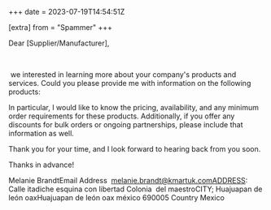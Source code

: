 +++
date = 2023-07-19T14:54:51Z

[extra]
from = "Spammer"
+++

Dear [Supplier/Manufacturer], 
          
         
 
          
&nbsp; 
          
         
 
          
&nbsp;we
 interested in learning more about your company's products and services.
 Could you please provide me with information on the following products: 
          
         
 
          

 In particular, I would like to know the pricing, availability, and any 
minimum order requirements for these products. Additionally, if you 
offer any discounts for bulk orders or ongoing partnerships, please 
include that information as well. 
          
         
 
          
Thank you for your time, and I look forward to hearing back from you soon. 
          
         
 
         
        
 
         
Thanks in advance! 
         
 
          
Melanie BrandtEmail Address&nbsp;&nbsp;melanie.brandt@kmartuk.comADDRESS: Calle itadiche esquina con libertad
Colonia &nbsp;del maestroCITY; Huajuapan de le&oacute;n oaxHuajuapan de le&oacute;n oax m&eacute;xico 690005 Country Mexico 
          
         
        
&nbsp;
